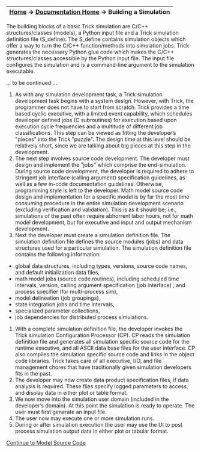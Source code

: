 | [Home](/trick) → [Documentation Home](../Documentation-Home) → Building a Simulation |
|------------------------------------------------------------------|

The building blocks of a basic Trick simulation are C/C++ structures/classes (models), a Python input file and a Trick simulation definition file (S_define).  The S_define contains simulation objects which offer a way to turn the C/C++ function/methods into simulation jobs.  Trick generates the necessary Python glue code which makes the C/C++ structures/classes accessible by the Python input file.  The input file configures the simulation and is a command-line argument to the simulation executable.

... to be continued ...

1. As with any simulation development task, a Trick simulation development task begins with a system design. However, with Trick, the programmer does not have to start from scratch. Trick provides a time based cyclic executive, with a limited event capability, which schedules developer defined jobs (C subroutines) for execution based upon execution cycle frequencies and a multitude of different job classifications. This step can be viewed as fitting the developer’s "pieces" into the Trick "puzzle". The design time at this level should be relatively short, since we are talking about big pieces at this step in the development.
1. The next step involves source code development. The developer must design and implement the "jobs" which comprise the end-simulation. During source code development, the developer is required to adhere to stringent job interface (calling argument) specification guidelines, as well as a few in-code documentation guidelines. Otherwise, programming style is left to the developer. Math model source code design and implementation for a specific model is by far the most time consuming procedure in the entire simulation development scenario (excluding verification and validation). This is as it should be; i.e., simulations of the past often require abhorrent labor hours, not for math model development, but for executive and input and output mechanism development.
1. Next the developer must create a simulation definition file. The simulation definition file defines the source modules (jobs) and data structures used for a particular simulation. The simulation definition file contains the following information:
  * global data structures, including types, versions, source code names, and default initialization data files,
  * math model jobs (source code routines), including scheduled time intervals, version, calling argument specification (job interface) , and process specifier (for multi-process sim),
  * model delineation (job groupings),
  * state integration jobs and time intervals,
  * specialized parameter collections,
  * job dependencies for distributed process simulations.
1. With a complete simulation definition file, the developer invokes the Trick simulation Configuration Processor (CP). CP reads the simulation definition file and generates all simulation specific source code for the runtime executive, and all ASCII data base files for the user interface. CP also compiles the simulation specific source code and links in the object code libraries. Trick takes care of all executive, I/O, and file management chores that have traditionally given simulation developers fits in the past.
1. The developer may now create data product specification files, if data analysis is required. These files specify logged parameters to access, and display data in either plot or table format.
1. We now move into the simulation user domain (included in the developer’s domain). At this point the simulation is ready to operate. The user must first generate an input file.
1. The user now may execute one or more simulation runs.
1. During or after simulation execution the user may use the UI to post process simulation output data in either plot or tabular format.

[Continue to Model Source Code](Model-Source-Code)
